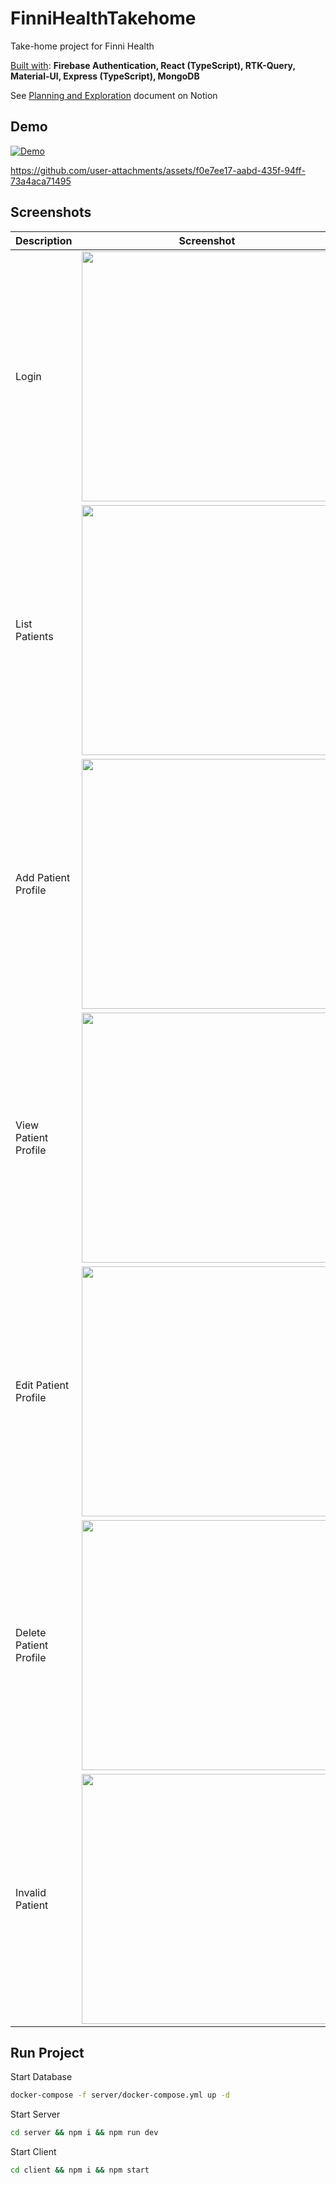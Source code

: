 # FinniHealthTakehome

Take-home project for Finni Health

<ins>Built with</ins>: **Firebase Authentication, React (TypeScript), RTK-Query, Material-UI, Express (TypeScript), MongoDB**

See [Planning and Exploration](https://wheat-dragon-4fd.notion.site/Finni-Health-Takehome-Exploration-115383ad2ad18065b4eec69839faed12) document on Notion

## Demo

[![Demo]][DemoLink]

[DemoLink]: https://finni-health-a64c1.web.app 'Try out demo'

[Demo]: https://img.shields.io/badge/Try_Out_Demo-EF742E?style=for-the-badge


https://github.com/user-attachments/assets/f0e7ee17-aabd-435f-94ff-73a4aca71495

## Screenshots

| Description            | Screenshot                                                                                            |
| ---------------------- | ----------------------------------------------------------------------------------------------------- |
| Login                  | <img src=https://github.com/user-attachments/assets/4d5565e9-5ec9-4754-a958-b2d4d596df5b width=400px> |
| List Patients          | <img src=https://github.com/user-attachments/assets/17092161-e599-45dd-a2e9-709850286eb6 width=400px> |
| Add Patient Profile    | <img src=https://github.com/user-attachments/assets/da5a4d2c-f094-4d26-b40d-688384a05fde width=400px> |
| View Patient Profile   | <img src=https://github.com/user-attachments/assets/a9d6c4e9-66e7-4c28-9a1e-8893c8b06748 width=400px> |
| Edit Patient Profile   | <img src=https://github.com/user-attachments/assets/d740d0ab-c7aa-4e0a-91f0-9e85c9a9f3b3 width=400px> |
| Delete Patient Profile | <img src=https://github.com/user-attachments/assets/8e7e287a-9bd3-4a55-afd3-7d50e1a04c67 width=400px> |
| Invalid Patient        | <img src=https://github.com/user-attachments/assets/ef06a607-f4ac-4e32-890a-2fbf9489ab69 width=400px> |



## Run Project
Start Database

```bash
docker-compose -f server/docker-compose.yml up -d
```

Start Server

```bash
cd server && npm i && npm run dev
```

Start Client

```bash
cd client && npm i && npm start
```
